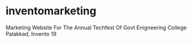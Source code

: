 # inventomarketing
Marketing Website For The Annual Techfest Of Govt Enigneering College Palakkad, Invento 19
